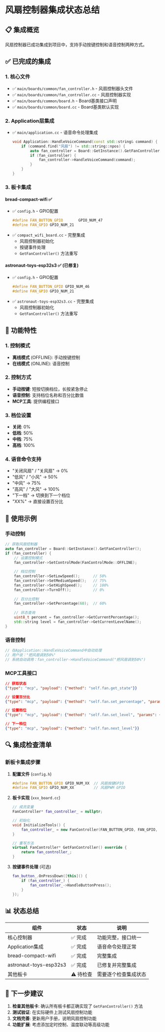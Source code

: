 # 风扇控制器集成状态总结

## 📋 **集成概览**

风扇控制器已成功集成到项目中，支持手动按键控制和语音控制两种方式。

## ✅ **已完成的集成**

### 1. **核心文件**
- ✅ `main/boards/common/fan_controller.h` - 风扇控制器头文件
- ✅ `main/boards/common/fan_controller.cc` - 风扇控制器实现
- ✅ `main/boards/common/board.h` - Board基类接口声明
- ✅ `main/boards/common/board.cc` - Board基类默认实现

### 2. **Application层集成**
- ✅ `main/application.cc` - 语音命令处理集成
  ```cpp
  void Application::HandleVoiceCommand(const std::string& command) {
      if (command.find("风扇") != std::string::npos) {
          auto fan_controller = Board::GetInstance().GetFanController();
          if (fan_controller) {
              fan_controller->HandleVoiceCommand(command);
          }
      }
  }
  ```

### 3. **板卡集成**

#### **bread-compact-wifi** ✅
- ✅ `config.h` - GPIO配置
  ```cpp
  #define FAN_BUTTON_GPIO       GPIO_NUM_47
  #define FAN_GPIO GPIO_NUM_21
  ```
- ✅ `compact_wifi_board.cc` - 完整集成
  - 风扇控制器初始化
  - 按键事件处理
  - `GetFanController()` 方法重写

#### **astronaut-toys-esp32s3** ✅ (已修复)
- ✅ `config.h` - GPIO配置
  ```cpp
  #define FAN_BUTTON_GPIO GPIO_NUM_46
  #define FAN_GPIO GPIO_NUM_21
  ```
- ✅ `astronaut-toys-esp32s3.cc` - 完整集成
  - 风扇控制器初始化
  - `GetFanController()` 方法重写

## 🔧 **功能特性**

### 1. **控制模式**
- **离线模式** (OFFLINE): 手动按键控制
- **在线模式** (ONLINE): 语音控制

### 2. **控制方式**
- **手动按键**: 短按切换档位，长按紧急停止
- **语音控制**: 支持档位名称和百分比数值
- **MCP工具**: 提供编程接口

### 3. **档位设置**
- **关闭**: 0%
- **低档**: 50%
- **中档**: 75%
- **高档**: 100%

### 4. **语音命令支持**
- "关闭风扇" / "关风扇" → 0%
- "低风" / "小风" → 50%
- "中风" → 75%
- "高风" / "大风" → 100%
- "下一档" → 切换到下一个档位
- "XX%" → 直接设置百分比

## 🎯 **使用示例**

### 手动控制
```cpp
// 获取风扇控制器
auto fan_controller = Board::GetInstance().GetFanController();
if (fan_controller) {
    // 设置控制模式
    fan_controller->SetControlMode(FanControlMode::OFFLINE);
    
    // 档位控制
    fan_controller->SetLowSpeed();      // 50%
    fan_controller->SetMediumSpeed();   // 75%
    fan_controller->SetHighSpeed();     // 100%
    fan_controller->TurnOff();          // 0%
    
    // 百分比控制
    fan_controller->SetPercentage(60);  // 60%
    
    // 状态查询
    uint8_t percent = fan_controller->GetCurrentPercentage();
    std::string level = fan_controller->GetCurrentLevelName();
}
```

### 语音控制
```cpp
// 在Application::HandleVoiceCommand中自动处理
// 用户说："把风扇调到50%"
// 系统自动调用：fan_controller->HandleVoiceCommand("把风扇调到50%")
```

### MCP工具接口
```json
// 获取状态
{"type": "mcp", "payload": {"method": "self.fan.get_state"}}

// 设置百分比
{"type": "mcp", "payload": {"method": "self.fan.set_percentage", "params": {"percentage": 75}}}

// 设置档位
{"type": "mcp", "payload": {"method": "self.fan.set_level", "params": {"level": 2}}}

// 下一档位
{"type": "mcp", "payload": {"method": "self.fan.next_level"}}
```

## 🔍 **集成检查清单**

### 新板卡集成步骤
1. **配置文件** (`config.h`)
   ```cpp
   #define FAN_BUTTON_GPIO GPIO_NUM_XX  // 风扇按键GPIO
   #define FAN_GPIO GPIO_NUM_XX         // 风扇PWM GPIO
   ```

2. **板卡实现** (`xxx_board.cc`)
   ```cpp
   // 成员变量
   FanController* fan_controller_ = nullptr;
   
   // 初始化
   void InitializeTools() {
       fan_controller_ = new FanController(FAN_BUTTON_GPIO, FAN_GPIO, LEDC_CHANNEL_0);
   }
   
   // 重写方法
   virtual FanController* GetFanController() override {
       return fan_controller_;
   }
   ```

3. **按键事件处理** (可选)
   ```cpp
   fan_button_.OnPressDown([this]() {
       if (fan_controller_) {
           fan_controller_->HandleButtonPress();
       }
   });
   ```

## 📊 **状态总结**

| 组件 | 状态 | 说明 |
|------|------|------|
| 核心控制器 | ✅ 完成 | 功能完整，接口统一 |
| Application集成 | ✅ 完成 | 语音命令处理正常 |
| bread-compact-wifi | ✅ 完成 | 完整集成 |
| astronaut-toys-esp32s3 | ✅ 完成 | 已修复并完整集成 |
| 其他板卡 | ⚠️ 待检查 | 需要逐个检查集成状态 |

## 🚀 **下一步建议**

1. **检查其他板卡**: 确认所有板卡都正确实现了 `GetFanController()` 方法
2. **测试验证**: 在实际硬件上测试风扇控制功能
3. **文档完善**: 更新用户手册，说明风扇控制功能
4. **功能扩展**: 考虑添加定时控制、温度联动等高级功能
